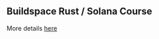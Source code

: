 ## Buildspace Rust / Solana Course

More details [here](https://app.buildspace.so/auth/email?redirectUri=%2Fcourses%2FCObd6d35ce-3394-4bd8-977e-cbee82ae07a3)